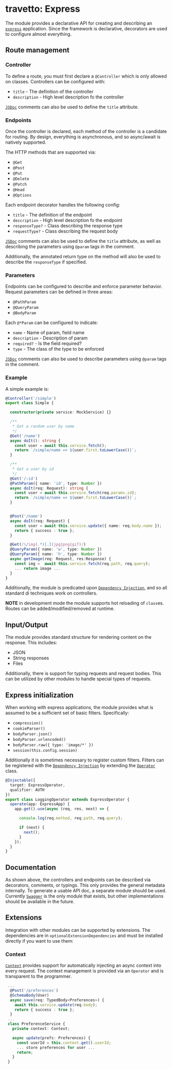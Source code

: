 travetto: Express
===
The module provides a declarative API for creating and describing an [`express`](https://expressjs.com) application.  Since the  framework is declarative, decorators are used to configure almost everything. 

## Route management 

### Controller
To define a route, you must first declare a `@Controller` which is only allowed on classes. Controllers can be configured with:
* `title` - The definition of the controller
* `description` - High level description fo the controller

[`JSDoc`](http://usejsdoc.org/about-getting-started.html) comments can also be used to define the `title` attribute.

### Endpoints
Once the controller is declared, each method of the controller is a candidate for routing.  By design, everything is asynchronous, and so async/await is natively supported.  

The HTTP methods that are supported via:
* `@Get`
* `@Post`
* `@Put`
* `@Delete`
* `@Patch`
* `@Head`
* `@Options`

Each endpoint decorator handles the following config:
* `title` - The definition of the endpoint
* `description` - High level description fo the endpoint
* `responseType?` - Class describing the response type
* `requestType?` - Class describing the request body

[`JSDoc`](http://usejsdoc.org/about-getting-started.html) comments can also be used to define the `title` attribute, as well as describing the parameters using `@param` tags in the comment.

Additionally, the annotated return type on the method will also be used to describe the `responseType` if specified.

### Parameters
Endpoints can be configured to describe and enforce parameter behavior.  Request parameters can be defined  in three areas:
* `@PathParam`
* `@QueryParam`
* `@BodyParam`

Each `@*Param` can be configured to indicate:
* `name` - Name of param, field name
* `description` - Description of param
* `required?` - Is the field required?
* `type` - The class of the type to be enforced

[`JSDoc`](http://usejsdoc.org/about-getting-started.html) comments can also be used to describe parameters using `@param` tags in the comment.

### Example
A simple example is:

```typescript
@Controller('/simple')
export class Simple {

  constructor(private service: MockService) {}

  /**
   * Get a random user by name
   */
  @Get('/name')
  async doIt(): string {
    const user = await this.service.fetch();
    return `/simple/name => ${user.first.toLowerCase()}`;
  }

  /**
   * Get a user by id
   */
  @Get('/:id')
  @PathParam({ name: 'id', type: Number })
  async doIt(req: Request): string {
    const user = await this.service.fetch(req.params.id);
    return `/simple/name => ${user.first.toLowerCase()}`;
  }


  @Post('/name')
  async doIt(req: Request) {
    const user = await this.service.update({ name: req.body.name });
    return { success : true };
  }

  @Get(/\/img(.*)[.](jpg|png|gif)/)
  @QueryParam({ name: 'w', type: Number })
  @QueryParam({ name: 'h', type: Number })
  async getImage(req: Request, res:Response) {
    const img =  await this.service.fetch(req.path, req.query);
    ... return image ...
  }
}
```

Additionally, the module is predicated upon [`Dependency Injection`](https://github.com/travetto/di), and so all standard di techniques work on controllers.

**NOTE** in development mode the module supports hot reloading of `class`es.  Routes can be added/modified/removed at runtime.

## Input/Output
The module provides standard structure for rendering content on the response.  This includes:
* JSON
* String responses
* Files 

Additionally, there is support for typing requests and request bodies.  This can be utilized by other modules to handle special types of requests.

## Express initialization
When working with express applications, the module provides what is assumed to be a sufficient set of basic filters. Specifically:
* ```compression()```
* ```cookieParser()```
* ```bodyParser.json()```
* ```bodyParser.urlencoded()```
* ```bodyParser.raw({ type: 'image/*' })```
* ```session(this.config.session)```

Additionally it is sometimes necessary to register custom filters.  Filters can be registered with the [`Dependency Injection`](https://github.com/travetto/di) by extending the [`Operator`](./src/service/operator) class.  

```typescript
@Injectable({
  target: ExpressOperator,
  qualifier: AUTH
})
export class LoggingOperator extends ExpressOperator {
  operate(app: ExpressApp) {
    app.get().use(async (req, res, next) => {

      console.log(req.method, req.path, req.query);

      if (next) {
        next();
      }
    });
  }
}
```

## Documentation
As shown above, the controllers and endpoints can be described via decorators, comments, or typings. This only provides the general metadata internally. To generate a usable API doc, a separate module should be used. Currently [`Swagger`](https://github.com/travetto/swagger) is the only module that exists, but other implementations should be available in the future.

## Extensions
Integration with other modules can be supported by extensions.  The dependencies are in `optionalExtensionDependencies` and must be installed directly if you want to use them:

### Context
[`Context`](https://github.com/travetto/context) provides support for automatically injecting an async context into every request. The context management is provided via an `Operator` and is transparent to the programmer.

```typescript
 ...
  @Post('/preferences')
  @SchemaBody(User)
  async save(req: TypedBody<Preferences>) {
    await this.service.update(req.body);
    return { success : true };
  }
 ...
 class PreferenceService {
   private context: Context;

   async update(prefs: Preferences) {
     const userId = this.context.get().userId;
     ... store preferences for user ...
     return;  
   }
 }
``` 